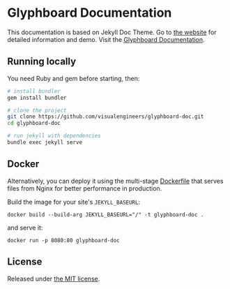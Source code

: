 # Glyphboard Documentation 

This documentation is based on Jekyll Doc Theme. Go to [the website](https://aksakalli.github.io/jekyll-doc-theme/) for detailed information and demo. Visit the [Glyphboard Documentation](https://visualengineers.github.io/glyphboard-doc/).

## Running locally

You need Ruby and gem before starting, then:

```bash
# install bundler
gem install bundler

# clone the project
git clone https://github.com/visualengineers/glyphboard-doc.git
cd glyphboard-doc

# run jekyll with dependencies
bundle exec jekyll serve
```

## Docker

Alternatively, you can deploy it using the multi-stage [Dockerfile](Dockerfile)
that serves files from Nginx for better performance in production.

Build the image for your site's `JEKYLL_BASEURL`:

```
docker build --build-arg JEKYLL_BASEURL="/" -t glyphboard-doc .
```

and serve it:

```
docker run -p 8080:80 glyphboard-doc
```

## License

Released under [the MIT license](LICENSE).
